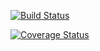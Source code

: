 [![Build Status](https://travis-ci.org/taswartz/c4cs-f18-rpn.svg?branch=master)](https://travis-ci.org/taswartz/c4cs-f18-rpn)

[![Coverage Status](https://coveralls.io/repos/github/taswartz/advanced-hw-8/badge.svg?branch=master)](https://coveralls.io/github/taswartz/advanced-hw-8?branch=master)
